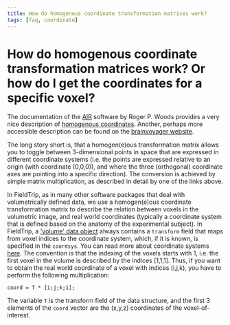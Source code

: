 ```yaml
---
title: How do homogenous coordinate transformation matrices work?
tags: [faq, coordinate]
---
```


# How do homogenous coordinate transformation matrices work? Or how do I get the coordinates for a specific voxel?

The documentation of the [AIR](http://air.bmap.ucla.edu/AIR5) software by Roger P. Woods provides a very nice description of [homogenous coordinates](http://air.bmap.ucla.edu/AIR5/homogenous.html). Another, perhaps more accessible description can be found on the [brainvoyager website](https://www.brainvoyager.com/bv/doc/UsersGuide/CoordsAndTransforms/SpatialTransformationMatrices.html).

The long story short is, that a homogen(e)ous transformation matrix allows you to toggle between 3-dimensional points in space that are expressed in different coordinate systems (i.e. the points are expressed relative to an origin (with coordinate (0,0,0)), and where the three (orthogonal) coordinate axes are pointing into a specific direction). The conversion is achieved by simple matrix multiplication, as described in detail by one of the links above.    

In FieldTrip, as in many other software packages that deal with volumetrically defined data, we use a homogen(e)ous coordinate transformation matrix to describe the relation between voxels in the volumetric image, and real world coordinates (typically a coordinate system that is defined based on the anatomy of the experimental subject). In FieldTrip, a ['volume' data object](reference/ft_datatype_volume/) always contains a `transform` field that maps from voxel indices to the coordinate system, which, if it is known, is specified in the `coordsys`. You can read more about coordinate systems [here](faq/how_are_the_different_head_and_mri_coordinate_systems_defined/). The convention is that the indexing of the voxels starts with 1, i.e. the first voxel in the volume is described by the indices [1,1,1]. Thus, if you want to obtain the real world coordinate of a voxel with indices (i,j,k), you have to perform the following multiplication:

    coord = T * [i;j;k;1];

The variable `T` is the transform field of the data structure, and the first 3 elements of the `coord` vector are the (x,y,z) coordinates of the voxel-of-interest.
